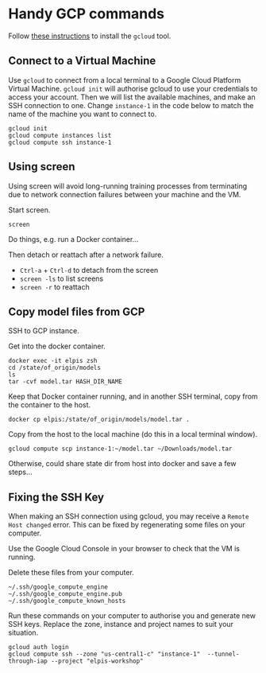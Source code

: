# Handy GCP commands

Follow [these instructions](https://cloud.google.com/sdk/docs/install) to install the `gcloud` tool.


## Connect to a Virtual Machine

Use `gcloud` to connect from a local terminal to a Google Cloud Platform Virtual Machine. `gcloud init` will authorise gcloud to use your credentials to access your account. Then we will list the available machines, and make an SSH connection to one. Change `instance-1` in the code below to match the name of the machine you want to connect to.
```
gcloud init
gcloud compute instances list
gcloud compute ssh instance-1
```


## Using screen

Using screen will avoid long-running training processes from terminating due to network connection failures between your machine and the VM.

Start screen.
```
screen
```

Do things, e.g. run a Docker container...

Then detach or reattach after a network failure.  
* `Ctrl-a` + `Ctrl-d` to detach from the screen  
* `screen -ls` to list screens  
* `screen -r` to reattach  


## Copy model files from GCP

SSH to GCP instance.  

Get into the docker container.
```
docker exec -it elpis zsh
cd /state/of_origin/models
ls
tar -cvf model.tar HASH_DIR_NAME
```

Keep that Docker container running, and in another SSH terminal, copy from the container to the host.
```
docker cp elpis:/state/of_origin/models/model.tar .
```

Copy from the host to the local machine (do this in a local terminal window).
```
gcloud compute scp instance-1:~/model.tar ~/Downloads/model.tar
```

Otherwise, could share state dir from host into docker and save a few steps...


## Fixing the SSH Key

When making an SSH connection using gcloud, you may receive a `Remote Host changed` error. This can be fixed by regenerating some files on your computer.

Use the Google Cloud Console in your browser to check that the VM is running.

Delete these files from your computer.
```shell
~/.ssh/google_compute_engine
~/.ssh/google_compute_engine.pub
~/.ssh/google_compute_known_hosts
```

Run these commands on your computer to authorise you and generate new SSH keys. Replace the zone, instance and project names to suit your situation.
```shell
gcloud auth login
gcloud compute ssh --zone "us-central1-c" "instance-1"  --tunnel-through-iap --project "elpis-workshop"
``` 
